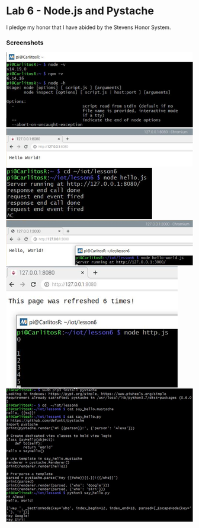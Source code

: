 # Lab 6 - Node.js and Pystache
I pledge my honor that I have abided by the Stevens Honor System.

### **Screenshots**
![](https://github.com/CarlRod2001/CPE322/blob/main/Lab_6/Pics/Lab_6_1.JPG)
![](https://github.com/CarlRod2001/CPE322/blob/main/Lab_6/Pics/Lab_6_2.JPG)
![](https://github.com/CarlRod2001/CPE322/blob/main/Lab_6/Pics/Lab_6_3.JPG)
![](https://github.com/CarlRod2001/CPE322/blob/main/Lab_6/Pics/Lab_6_4.JPG)
![](https://github.com/CarlRod2001/CPE322/blob/main/Lab_6/Pics/Lab_6_5.JPG)
![](https://github.com/CarlRod2001/CPE322/blob/main/Lab_6/Pics/Lab_6_6.JPG)
